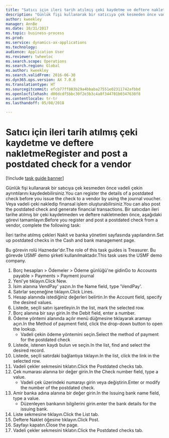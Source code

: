 ```yaml
--- 
title: "Satıcı için ileri tarih atılmış çeki kaydetme ve deftere nakletme"
description: "Günlük fişi kullanarak bir satıcıya çek kesmeden önce vadeli çekin ayrıntılarını kaydedebilirsiniz."
author: kweekley
manager: AnnBe
ms.date: 10/31/2017
ms.topic: business-process
ms.prod: 
ms.service: dynamics-ax-applications
ms.technology: 
audience: Application User
ms.reviewer: twheeloc
ms.search.scope: Operations
ms.search.region: Global
ms.author: kweekley
ms.search.validFrom: 2016-06-30
ms.dyn365.ops.version: AX 7.0.0
ms.translationtype: HT
ms.sourcegitcommit: efcb77ff883b29a4bbaba27551e02311742afbbd
ms.openlocfilehash: d00dcdf5bbc30f2e3b3c4a8f344701b0347638f8
ms.contentlocale: tr-tr
ms.lasthandoff: 05/08/2018

---
```

# <a name="register-and-post-a-postdated-check-for-a-vendor"></a><span data-ttu-id="69b2b-103">Satıcı için ileri tarih atılmış çeki kaydetme ve deftere nakletme</span><span class="sxs-lookup"><span data-stu-id="69b2b-103">Register and post a postdated check for a vendor</span></span>

[!include [task guide banner](../../includes/task-guide-banner.md)]

<span data-ttu-id="69b2b-104">Günlük fişi kullanarak bir satıcıya çek kesmeden önce vadeli çekin ayrıntılarını kaydedebilirsiniz.</span><span class="sxs-lookup"><span data-stu-id="69b2b-104">You can register the details of a postdated check before you issue the check to a vendor by using the journal voucher.</span></span> <span data-ttu-id="69b2b-105">Veya vadeli çeki nakledip finansal işlem oluşturabilirsiniz.</span><span class="sxs-lookup"><span data-stu-id="69b2b-105">You can also post the postdated check and generate financial transactions.</span></span> <span data-ttu-id="69b2b-106">Bir satıcıdan ileri tarihe atılmış bir çeki kaydetmeden ve deftere nakletmeden önce, aşağıdaki görevi tamamlayın:</span><span class="sxs-lookup"><span data-stu-id="69b2b-106">Before you register and post a postdated check from a vendor, complete the following task:</span></span> 

<span data-ttu-id="69b2b-107">İleri tarihe atılmış çekleri Nakit ve banka yönetimi sayfasında yapılandırın.</span><span class="sxs-lookup"><span data-stu-id="69b2b-107">Set up postdated checks in the Cash and bank management page.</span></span> 



<span data-ttu-id="69b2b-108">Bu görevin rolü Haznedar'dır.</span><span class="sxs-lookup"><span data-stu-id="69b2b-108">The role of this task guides is Treasurer.</span></span> <span data-ttu-id="69b2b-109">Bu görevde USMF demo şirketi kullanılmaktadır.</span><span class="sxs-lookup"><span data-stu-id="69b2b-109">This task uses the USMF demo company.</span></span>

1. <span data-ttu-id="69b2b-110">Borç hesapları > Ödemeler > Ödeme günlüğü'ne gidin</span><span class="sxs-lookup"><span data-stu-id="69b2b-110">Go to Accounts payable > Payments > Payment journal</span></span>
2. <span data-ttu-id="69b2b-111">Yeni'ye tıklayın.</span><span class="sxs-lookup"><span data-stu-id="69b2b-111">Click New.</span></span>
3. <span data-ttu-id="69b2b-112">İsim alanına VendPay' yazın.</span><span class="sxs-lookup"><span data-stu-id="69b2b-112">In the Name field, type 'VendPay'.</span></span>
4. <span data-ttu-id="69b2b-113">Satırlar seçeneğine tıklayın.</span><span class="sxs-lookup"><span data-stu-id="69b2b-113">Click Lines.</span></span>
5. <span data-ttu-id="69b2b-114">Hesap alanında istediğiniz değerleri belirtin.</span><span class="sxs-lookup"><span data-stu-id="69b2b-114">In the Account field, specify the desired values.</span></span>
6. <span data-ttu-id="69b2b-115">Listede, seçili satırı işaretleyin.</span><span class="sxs-lookup"><span data-stu-id="69b2b-115">In the list, mark the selected row.</span></span>
7. <span data-ttu-id="69b2b-116">Borç alanına bir sayı girin.</span><span class="sxs-lookup"><span data-stu-id="69b2b-116">In the Debit field, enter a number.</span></span>
8. <span data-ttu-id="69b2b-117">Ödeme yöntemi alanında açılır menü düğmesine tıklayarak aramayı açın.</span><span class="sxs-lookup"><span data-stu-id="69b2b-117">In the Method of payment field, click the drop-down button to open the lookup.</span></span>
    * <span data-ttu-id="69b2b-118">Vadeli çekin ödeme yöntemini seçin.</span><span class="sxs-lookup"><span data-stu-id="69b2b-118">Select the method of payment for the postdated check</span></span>  
9. <span data-ttu-id="69b2b-119">Listede, istenen kaydı bulun ve seçin.</span><span class="sxs-lookup"><span data-stu-id="69b2b-119">In the list, find and select the desired record.</span></span>
10. <span data-ttu-id="69b2b-120">Listede, seçili satırdaki bağlantıya tıklayın.</span><span class="sxs-lookup"><span data-stu-id="69b2b-120">In the list, click the link in the selected row.</span></span>
11. <span data-ttu-id="69b2b-121">Vadeli çekler sekmesini tıklatın.</span><span class="sxs-lookup"><span data-stu-id="69b2b-121">Click the Postdated checks tab.</span></span>
12. <span data-ttu-id="69b2b-122">Çek numarası alanına bir değer girin.</span><span class="sxs-lookup"><span data-stu-id="69b2b-122">In the Check number field, type a value.</span></span>
    * <span data-ttu-id="69b2b-123">Vadeli çek üzerindeki numarayı girin veya değiştirin.</span><span class="sxs-lookup"><span data-stu-id="69b2b-123">Enter or modify the number of the postdated check.</span></span>  
13. <span data-ttu-id="69b2b-124">Amir banka adına alanına bir değer girin.</span><span class="sxs-lookup"><span data-stu-id="69b2b-124">In the Issuing bank name field, type a value.</span></span>
    * <span data-ttu-id="69b2b-125">Düzenleyen bankanın bilgilerini girin.</span><span class="sxs-lookup"><span data-stu-id="69b2b-125">enter the bank details for the issuing bank.</span></span>  
14. <span data-ttu-id="69b2b-126">Liste sekmesine tıklayın.</span><span class="sxs-lookup"><span data-stu-id="69b2b-126">Click the List tab.</span></span>
15. <span data-ttu-id="69b2b-127">Deftere Naklet öğesine tıklayın.</span><span class="sxs-lookup"><span data-stu-id="69b2b-127">Click Post.</span></span>
16. <span data-ttu-id="69b2b-128">Sayfayı kapatın.</span><span class="sxs-lookup"><span data-stu-id="69b2b-128">Close the page.</span></span>
17. <span data-ttu-id="69b2b-129">Vadeli çekler sekmesini tıklatın.</span><span class="sxs-lookup"><span data-stu-id="69b2b-129">Click the Postdated checks tab.</span></span>


